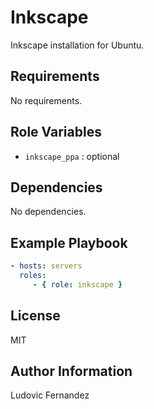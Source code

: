 # Inkscape

Inkscape installation for Ubuntu.

## Requirements

No requirements.

## Role Variables

- `inkscape_ppa` : optional

## Dependencies

No dependencies.

## Example Playbook

```yml
- hosts: servers
  roles:
     - { role: inkscape }
```

## License

MIT

## Author Information

Ludovic Fernandez


